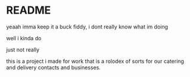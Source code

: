 # README

yeaah imma keep it a buck fiddy, i dont really know what im doing

well i kinda do 

just not really



this is a project i made for work that is a rolodex of sorts for our catering and delivery contacts and businesses.